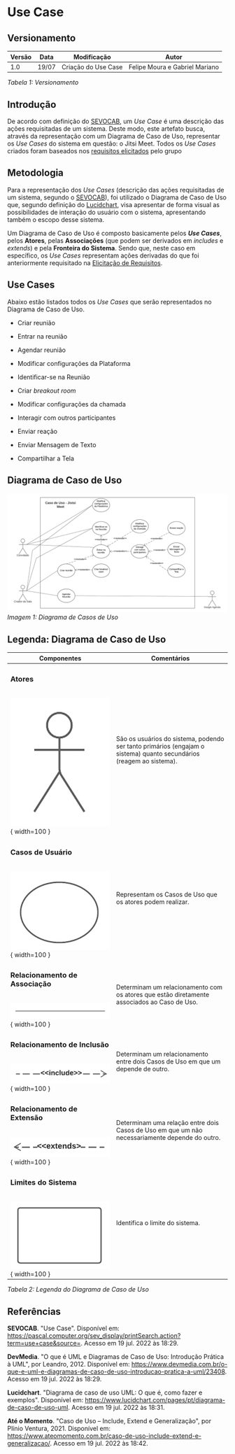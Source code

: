 # Use Case

## Versionamento

| Versão | Data  |                           Modificação                           |             Autor              |
| ------ | ----- | :-------------------------------------------------------------: | :----------------------------: |
| 1.0    | 19/07 |               Criação do Use Case                | Felipe Moura e Gabriel Mariano |

_Tabela 1: Versionamento_

## Introdução

De acordo com definição do [SEVOCAB](https://pascal.computer.org/sev_display/printSearch.action?term=use+case&source=), um _Use Case_ é uma descrição das ações requisitadas de um sistema. Deste modo, este artefato busca, através da representação com um Diagrama de Caso de Uso, representar os _Use Cases_ do sistema em questão: o Jitsi Meet. Todos os _Use Cases_ criados foram baseados nos [requisitos elicitados](../elicitacao/requisitoselicitados.md) pelo grupo

## Metodologia

Para a representação dos _Use Cases_ (descrição das ações requisitadas de um sistema, segundo o [SEVOCAB](https://pascal.computer.org/sev_display/printSearch.action?term=use+case&source=)), foi utilizado o Diagrama de Caso de Uso que, segundo definição do [Lucidchart](https://www.lucidchart.com/pages/pt/diagrama-de-caso-de-uso-uml), visa apresentar de forma visual as possibilidades de interação do usuário com o sistema, apresentando também o escopo desse sistema.

Um Diagrama de Caso de Uso é composto basicamente pelos _**Use Cases**_, pelos **Atores**, pelas **Associações** (que podem ser derivados em _includes_ e _extends_) e pela **Fronteira do Sistema**. Sendo que, neste caso em específico, os _Use Cases_ representam ações derivadas do que foi anteriormente requisitado na [Elicitação de Requisitos](../elicitacao/requisitoselicitados.md).


## Use Cases

Abaixo estão listados todos os _Use Cases_ que serão representados no Diagrama de Caso de Uso.

- Criar reunião

- Entrar na reunião

- Agendar reunião

- Modificar configurações da Plataforma

- Identificar-se na Reunião

- Criar _breakout room_

- Modificar configurações da chamada

- Interagir com outros participantes

- Enviar reação

- Enviar Mensagem de Texto

- Compartilhar a Tela

## Diagrama de Caso de Uso

![UseCases](../assets/modelagem/useCasesJitsiMeet.png)
*Imagem 1: Diagrama de Casos de Uso*

## Legenda: Diagrama de Caso de Uso

| Componentes | Comentários |
| ----------- | ----------- |
| <h3><b>Atores</h3></b><br>![Atores](../assets/modelagem/atores.jpg){ width=100 } | São os usuários do sistema, podendo ser tanto primários (engajam o sistema) quanto secundários (reagem ao sistema). |
| <h3><b>Casos de Usuário</h3></b><br>![Casos de Uso](../assets/modelagem/use_cases.jpg){ width=100 } | Representam os Casos de Uso que os atores podem realizar. |
| <h3><b>Relacionamento de Associação</h3></b><br>![Associação](../assets/modelagem/associacao.jpg){ width=100 } | Determinam um relacionamento com os atores que estão diretamente associados ao Caso de Uso. |
| <h3><b>Relacionamento de Inclusão</h3></b><br>![Inclusão](../assets/modelagem/include.jpg){ width=100 } | Determinam um relacionamento entre dois Casos de Uso em que um depende de outro. |
| <h3><b>Relacionamento de Extensão</h3></b><br>![Extensão](../assets/modelagem/extends.jpg){ width=100 } | Determinam uma relação entre dois Casos de Uso em que um não necessariamente depende do outro. |
| <h3><b>Limites do Sistema</h3></b><br>![Limites do Sistema](../assets/modelagem/fronteira_sistema.jpg){ width=100 } | Identifica o limite do sistema. |

*Tabela 2: Legenda do Diagrama de Caso de Uso*

## Referências

**SEVOCAB**. "Use Case". Disponível em: <https://pascal.computer.org/sev_display/printSearch.action?term=use+case&source=>. Acesso em 19 jul. 2022 às 18:29.

**DevMedia**. "O que é UML e Diagramas de Caso de Uso: Introdução Prática à UML", por Leandro, 2012. Disponível em: <https://www.devmedia.com.br/o-que-e-uml-e-diagramas-de-caso-de-uso-introducao-pratica-a-uml/23408>. Acesso em 19 jul. 2022 às 18:29.

**Lucidchart**. "Diagrama de caso de uso UML: O que é, como fazer e exemplos". Disponível em: <https://www.lucidchart.com/pages/pt/diagrama-de-caso-de-uso-uml>. Acesso em 19 jul. 2022 às 18:31.

**Até o Momento**. "Caso de Uso – Include, Extend e Generalização", por Plínio Ventura, 2021. Disponível em: <https://www.ateomomento.com.br/caso-de-uso-include-extend-e-generalizacao/>. Acesso em 19 jul. 2022 às 18:42.